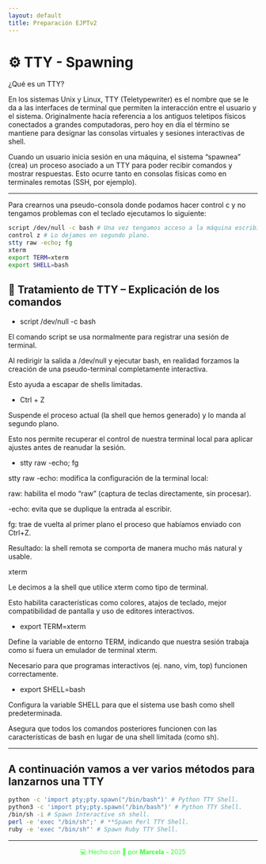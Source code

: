 ```yaml
---
layout: default
title: Preparación EJPTv2
---
```


# ⚙️ TTY - Spawning

¿Qué es un TTY?

En los sistemas Unix y Linux, TTY (Teletypewriter) es el nombre que se le da a las interfaces de terminal que permiten la interacción entre el usuario y el sistema. Originalmente hacía referencia a los antiguos teletipos físicos conectados a grandes computadoras, pero hoy en día el término se mantiene para designar las consolas virtuales y sesiones interactivas de shell.

Cuando un usuario inicia sesión en una máquina, el sistema “spawnea” (crea) un proceso asociado a un TTY para poder recibir comandos y mostrar respuestas. Esto ocurre tanto en consolas físicas como en terminales remotas (SSH, por ejemplo).

---

Para crearnos una pseudo-consola donde podamos hacer control c y no tengamos problemas con el teclado ejecutamos lo siguiente:

```bash
script /dev/null -c bash # Una vez tengamos acceso a la máquina escribimos esto.
control z # Lo dejamos en segundo plano.
stty raw -echo; fg 
xterm
export TERM=xterm
export SHELL=bash
```

## 🚀 Tratamiento de TTY – Explicación de los comandos

- script /dev/null -c bash

El comando script se usa normalmente para registrar una sesión de terminal.

Al redirigir la salida a /dev/null y ejecutar bash, en realidad forzamos la creación de una pseudo-terminal completamente interactiva.

Esto ayuda a escapar de shells limitadas.

- Ctrl + Z

Suspende el proceso actual (la shell que hemos generado) y lo manda al segundo plano.

Esto nos permite recuperar el control de nuestra terminal local para aplicar ajustes antes de reanudar la sesión.

- stty raw -echo; fg

stty raw -echo: modifica la configuración de la terminal local:

raw: habilita el modo “raw” (captura de teclas directamente, sin procesar).

-echo: evita que se duplique la entrada al escribir.

fg: trae de vuelta al primer plano el proceso que habíamos enviado con Ctrl+Z.

Resultado: la shell remota se comporta de manera mucho más natural y usable.

xterm

Le decimos a la shell que utilice xterm como tipo de terminal.

Esto habilita características como colores, atajos de teclado, mejor compatibilidad de pantalla y uso de editores interactivos.

- export TERM=xterm

Define la variable de entorno TERM, indicando que nuestra sesión trabaja como si fuera un emulador de terminal xterm.

Necesario para que programas interactivos (ej. nano, vim, top) funcionen correctamente.

- export SHELL=bash

Configura la variable SHELL para que el sistema use bash como shell predeterminada.

Asegura que todos los comandos posteriores funcionen con las características de bash en lugar de una shell limitada (como sh).



---

## A continuación vamos a ver varios métodos para lanzarnos una TTY

```bash
python -c 'import pty;pty.spawn("/bin/bash")' # Python TTY Shell.
python3 -c 'import pty;pty.spawn("/bin/bash")' # Python TTY Shell.
/bin/sh -i # Spawn Interactive sh shell.
perl -e 'exec "/bin/sh";' # **Spawn Perl TTY Shell.
ruby -e 'exec "/bin/sh"' # Spawn Ruby TTY Shell.
```


---

<div style="text-align:center; font-size: 0.9em; margint-top: 40px; color: #33ff33;">
    💻 Hecho con 💚 por <strong>Marcela</strong> - 2025
</div>
